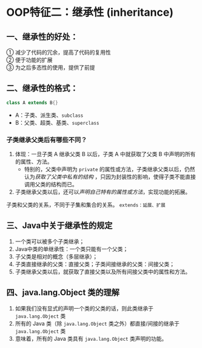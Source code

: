 # OOP特征二：继承性 (inheritance)

## 一、继承性的好处：

① 减少了代码的冗余，提高了代码的复用性  
② 便于功能的扩展  
③ 为之后多态性的使用，提供了前提  

## 二、继承性的格式：

```java
class A extends B{}
```

- A：子类、派生类、`subclass`
- B：父类、超类、基类、`superclass`



### 子类继承父类后有哪些不同？

1. 体现：一旦子类 A 继承父类 B 以后，子类 A 中就获取了父类 B 中声明的所有的属性、方法。
   - 特别的，父类中声明为 `private` 的属性或方法，子类继承父类以后，仍然认为*获取了父类中私有的结构* ，只因为封装性的影响，使得子类不能直接调用父类的结构而已。
2. 子类继承父类以后，还可以*声明自己特有的属性或方法*，实现功能的拓展。

子类和父类的关系，不同于子集和集合的关系。
 	`extends：延展、扩展`

## 三、Java中关于继承性的规定

1. 一个类可以被多个子类继承；
2. Java中类的单继承性：一个类只能有一个父类；
3. 子父类是相对的概念（多层继承）；
4. 子类直接继承的父类：直接父类；子类间接继承的父类：间接父类；
5. 子类继承父类以后，就获取了直接父类以及所有间接父类中的属性和方法。


## 四、java.lang.Object 类的理解

1. 如果我们没有显式的声明一个类的父类的话，则此类继承于 `java.lang.Object` 类
2. 所有的 Java 类（除 `java.lang.Object` 类之外）都直接/间接的继承于 `java.lang.Object` 类
2. 意味着，所有的 Java 类具有 `java.lang.Object` 类声明的功能。
